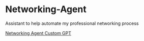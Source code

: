 # Networking-Agent
Assistant to help automate my professional networking process

[Networking Agent Custom GPT](https://chatgpt.com/g/g-67cc8aab4f28819191b8e061b0f5e91f-networking-agent)
